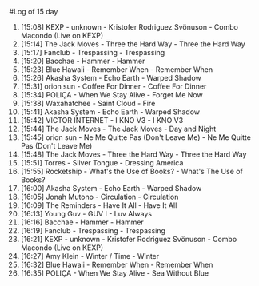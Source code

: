 #Log of 15 day

1. [15:08] KEXP - unknown - Kristofer Rodriguez Svönuson - Combo Macondo (Live on KEXP)
1. [15:14] The Jack Moves - Three the Hard Way - Three the Hard Way
1. [15:17] Fanclub - Trespassing - Trespassing
1. [15:20] Bacchae - Hammer - Hammer
1. [15:23] Blue Hawaii - Remember When - Remember When
1. [15:26] Akasha System - Echo Earth - Warped Shadow
1. [15:31] orion sun - Coffee For Dinner - Coffee For Dinner
1. [15:34] POLIÇA - When We Stay Alive - Forget Me Now
1. [15:38] Waxahatchee - Saint Cloud - Fire
1. [15:41] Akasha System - Echo Earth - Warped Shadow
1. [15:42] VICTOR INTERNET - I KNO V3 - I KNO V3
1. [15:44] The Jack Moves - The Jack Moves - Day and Night
1. [15:45] orion sun - Ne Me Quitte Pas (Don't Leave Me) - Ne Me Quitte Pas (Don't Leave Me)
1. [15:48] The Jack Moves - Three the Hard Way - Three the Hard Way
1. [15:51] Torres - Silver Tongue - Dressing America
1. [15:55] Rocketship - What's the Use of Books? - What's The Use of Books?
1. [16:00] Akasha System - Echo Earth - Warped Shadow
1. [16:05] Jonah Mutono - Circulation - Circulation
1. [16:09] The Reminders - Have It All - Have It All
1. [16:13] Young Guv - GUV I - Luv Always
1. [16:16] Bacchae - Hammer - Hammer
1. [16:19] Fanclub - Trespassing - Trespassing
1. [16:21] KEXP - unknown - Kristofer Rodriguez Svönuson - Combo Macondo (Live on KEXP)
1. [16:27] Amy Klein - Winter / Time - Winter
1. [16:32] Blue Hawaii - Remember When - Remember When
1. [16:35] POLIÇA - When We Stay Alive - Sea Without Blue
